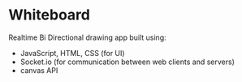 # Whiteboard
Realtime Bi Directional drawing app built using:
- JavaScript, HTML, CSS (for UI)
- Socket.io (for communication between web clients and servers)
- canvas API

